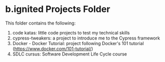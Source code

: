 # b.ignited Projects Folder

This folder contains the following:
1) code katas: little code projects to test my technical skills
2) cypress-tweakers: a project to introduce me to the Cypress framework
3) Docker - Docker Tutorial: project following Docker's 101 tutorial (https://www.docker.com/101-tutorial/) 
4) SDLC cursus: Software Development Life Cycle course
